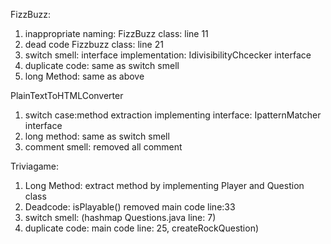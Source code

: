 FizzBuzz:
1. inappropriate naming: FizzBuzz class: line 11
2. dead code Fizzbuzz class: line 21
3. switch smell: interface implementation: IdivisibilityChcecker interface
4. duplicate code: same as switch smell
5. long Method: same as above

PlainTextToHTMLConverter
1. switch case:method extraction implementing interface: IpatternMatcher interface
2. long method: same as switch smell
3. comment smell: removed all comment

Triviagame:
1. Long Method: extract method by implementing Player and Question class
2. Deadcode: isPlayable() removed  main code line:33
3. switch smell: (hashmap Questions.java line: 7)
4. duplicate code: main code line: 25, createRockQuestion)
